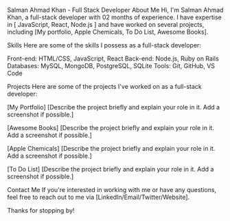 Salman Ahmad Khan - Full Stack Developer
About Me
Hi, I'm Salman Ahmad Khan, a full-stack developer with 02 months of experience. I have expertise in [ JavaScript, React, Node.js ] and have worked on several projects, including [My portfolio, Apple Chemicals, To Do List, Awesome Books].

Skills
Here are some of the skills I possess as a full-stack developer:

Front-end: HTML/CSS, JavaScript, React
Back-end: Node.js, Ruby on Rails
Databases: MySQL, MongoDB, PostgreSQL, SQLite
Tools: Git, GitHub, VS Code

Projects
Here are some of the projects I've worked on as a full-stack developer:

[My Portfolio]
[Describe the project briefly and explain your role in it. Add a screenshot if possible.]

[Awesome Books]
[Describe the project briefly and explain your role in it. Add a screenshot if possible.]

[Apple Chemicals]
[Describe the project briefly and explain your role in it. Add a screenshot if possible.]

[To Do List]
[Describe the project briefly and explain your role in it. Add a screenshot if possible.]

Contact Me
If you're interested in working with me or have any questions, feel free to reach out to me via [LinkedIn/Email/Twitter/Website].

Thanks for stopping by!